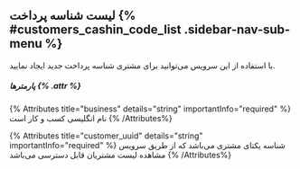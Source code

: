 ## لیست شناسه پرداخت {% #customers_cashin_code_list  .sidebar-nav-sub-menu %}
با استفاده از این سرویس می‌توانید برای مشتری شناسه پرداخت جدید ایجاد نمایید.

##### پارمترها {% .attr %}

{% Attributes title="business" details="string" importantInfo="required" %}
نام انگلیسی کسب و کار است
{% /Attributes%}

{% Attributes title="customer_uuid" details="string" importantInfo="required" %}
شناسه یکتای مشتری می‌باشد که از طریق سرویس مشاهده لیست مشتریان قابل دسترسی می‌باشد
{% /Attributes%}
